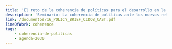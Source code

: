 ```yaml
---
title: 'El reto de la coherencia de políticas para el desarrollo en la Agenda 2030'
description: 'Seminario: La coherencia de políticas ante los nuevos retos del desarrollo'
link: /documentos/16_POLICY_BRIEF_CIDOB_CAST.pdf
lineOfWork: coherence
tags:
    - coherencia-de-politicas
    - agenda-2030
---
```

